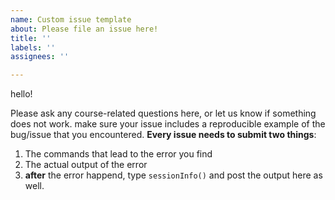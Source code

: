 ```yaml
---
name: Custom issue template
about: Please file an issue here!
title: ''
labels: ''
assignees: ''

---
```


hello!

Please ask any course-related questions here, or let us know if something does not work. make sure your issue includes a reproducible example of the bug/issue that you encountered. **Every issue needs to submit two things**:

1. The commands that lead to the error you find
1. The actual output of the error
1. **after** the error happend, type `sessionInfo()` and post the output here as well.
